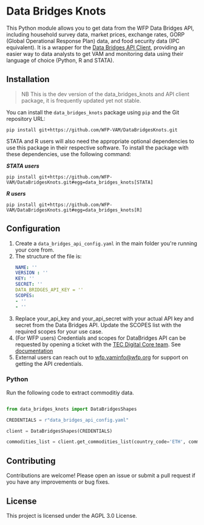 # Data Bridges Knots

This Python module allows you to get data from the WFP Data Bridges API, including household survey data, market prices, exchange rates, GORP (Global Operational Response Plan) data, and food security data (IPC equivalent). It is a wrapper for the [Data Bridges API Client](https://github.com/WFP-VAM/DataBridgesAPI), providing an easier way to data analysts to get VAM and monitoring data using their language of choice (Python, R and STATA).

## Installation

> NB This is the dev version of the data_bridges_knots and API client package, it is frequently updated yet not stable.

You can install the `data_bridges_knots` package using `pip` and the Git repository URL:

```
pip install git+https://github.com/WFP-VAM/DataBridgesKnots.git
```

STATA and R users will also need the appropriate optional dependencies to use this package in their respective software. To install the package with these dependencies, use the following command:

***STATA users***
```
pip install git+https://github.com/WFP-VAM/DataBridgesKnots.git#egg=data_bridges_knots[STATA]
```

***R users***
```
pip install git+https://github.com/WFP-VAM/DataBridgesKnots.git#egg=data_bridges_knots[R]
```

## Configuration
1. Create a ```data_bridges_api_config.yaml``` in the main folder you're running your core from.
2. The structure of the file is: 
    ```yaml
    NAME: ''
    VERSION : ''
    KEY: ''
    SECRET: ''
    DATA_BRIDGES_API_KEY = ''
    SCOPES:
    - ''
    - ''
    ```
1. Replace your_api_key and your_api_secret with your actual API key and secret from the Data Bridges API. Update the SCOPES list with the required scopes for your use case.
2. (For WFP users) Credentials and scopes for DataBridges API can be requested by opening a ticket with the [TEC Digital Core team](https://dev.azure.com/worldfoodprogramme/Digital%20Core/_workitems). See [documentation](https://docs.api.wfp.org/consumers/index.html#application-accounts)
3. External users can reach out to [wfp.vaminfo@wfp.org](mailto:wfp.vaminfo@wfp.org) for support on getting the API credentials.

### Python
Run the following code to extract commoditiy data. 

```python

from data_bridges_knots import DataBridgesShapes

CREDENTIALS = r"data_bridges_api_config.yaml"

client = DataBridgesShapes(CREDENTIALS)

commodities_list = client.get_commodities_list(country_code='ETH', commodity_name='wheat', page=1, format='json')

```

## Contributing
Contributions are welcome! Please open an issue or submit a pull request if you have any improvements or bug fixes.

## License
This project is licensed under the AGPL 3.0 License.
